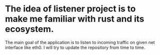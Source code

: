 # The idea of listener project is to make me familiar with rust and its ecosystem.
The main goal of the application is to listen to incoming traffic on given net interface like eth0. 
I will try to update the repository from time to time.


